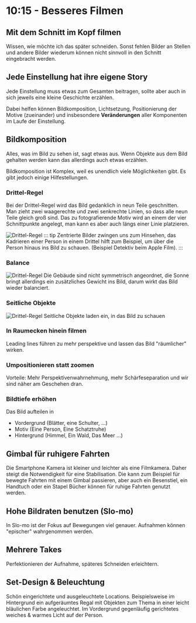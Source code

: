 # 10:15 - Besseres Filmen

## Mit dem Schnitt im Kopf filmen
Wissen, wie möchte ich das später schneiden. Sonst fehlen Bilder an Stellen und andere Bilder wiederum können nicht sinnvoll in den Schnitt eingebracht werden.

## Jede Einstellung hat ihre eigene Story
Jede Einstellung muss etwas zum Gesamten beitragen, sollte aber auch in sich jeweils eine kleine Geschichte erzählen.

Dabei helfen können Bildkomposition, Lichtsetzung, Positionierung der Motive (zueinander) und insbesondere **Veränderungen** aller Komponenten im Laufe der Einstellung.

## Bildkomposition 
Alles, was im Bild zu sehen ist, sagt etwas aus. Wenn Objekte aus dem Bild gehalten werden kann das allerdings auch etwas erzählen.

Bildkomposition ist Komplex, weil es unendlich viele Möglichkeiten gibt.
Es gibt jedoch einige Hilfestellungen.
### Drittel-Regel
Bei der Drittel-Regel wird das Bild gedanklich in neun Teile geschnitten. Man zieht zwei waagerechte und zwei senkrechte Linien, so dass alle neun Teile gleich groß sind. Das zu fotografierende Motiv wird an einem der vier Schnittpunkte angelegt, man kann es aber auch längs einer Linie platzieren.

![Drittel-Regel](/images/shooting-advice/rule-of-thirds.jpg)
::: tip 
Zentrierte Bilder zwingen uns zum Hinsehen, das Kadrieren einer Person in einem Drittel hilft zum Beispiel, um über die Person hinaus ins Bild zu schauen. (Beispiel Detektiv beim Apple Film).
:::

### Balance
![Drittel-Regel](/images/shooting-advice/balance.jpg)
Die Gebäude sind nicht symmetrisch angeordnet, die Sonne bringt allerdings ein zusätzliches Gewicht ins Bild, darum wirkt das Bild wieder balanciert. 

### Seitliche Objekte 
![Drittel-Regel](/images/shooting-advice/foreground.jpg)
Seitliche Objekte laden ein, in das Bild zu schauen

### In Raumecken hinein filmen
Leading lines führen zu mehr perspektive und lassen das Bild "räumlicher" wirken.

### Umpositionieren statt zoomen
Vorteile: Mehr Perspektivenwahrnehmung, mehr Schärfeseparation und wir sind näher am Geschehen dran.

### Bildtiefe erhöhen
Das Bild aufteilen in 
- Vordergrund (Blätter, eine Schulter, ...)
- Motiv (Eine Person, Eine Schatztruhe)
- Hintergrund (Himmel, Ein Wald, Das Meer ...)

## Gimbal für ruhigere Fahrten
Die Smartphone Kamera ist kleiner und leichter als eine Filmkamera. Daher steigt die Notwendigkeit für eine Stabilisation.
Die kann zum Beispiel für bewegte Fahrten mit einem Gimbal passieren, aber auch ein Besenstiel, ein Handtuch oder ein Stapel Bücher können für ruhige Fahrten genutzt werden.

## Hohe Bildraten benutzen (Slo-mo)
In Slo-mo ist der Fokus auf Bewegungen viel genauer. Aufnahmen können "epischer" wahrgenommen werden.

## Mehrere Takes
Perfektionieren der Aufnahme, späteres Schneiden erleichtern.

## Set-Design & Beleuchtung
Schön eingerichtete und ausgeleuchtete Locations.
Beispielsweise im Hintergrund ein aufgeräumtes Regal mit Objekten zum Thema in einer leicht bläulichen Farbe angeleuchtet.
Im Vordergrund gegenläufig gerichtetes weiches & warmes Licht auf der Person.